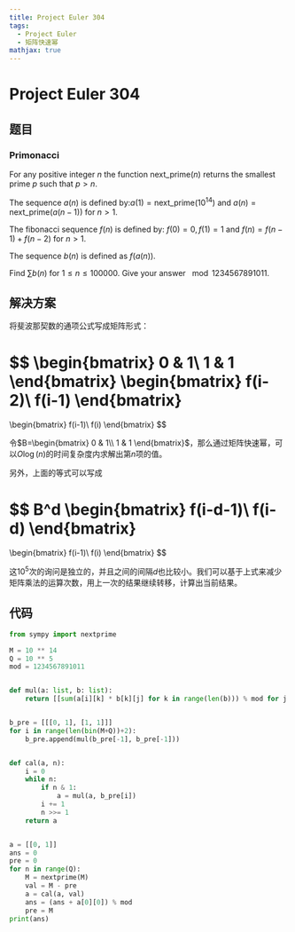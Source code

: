 ```yaml
---
title: Project Euler 304
tags:
  - Project Euler
  - 矩阵快速幂
mathjax: true
---
```

<escape><!-- more --></escape>
    


# Project Euler 304
## 题目
### Primonacci

For any positive integer $n$ the function $\text{next\_prime}(n)$ returns the smallest prime $p$ such that $p>n$.

The sequence $a(n)$ is defined by:$a(1)=\text{next\_prime}(10^{14})$ and $a(n)=\text{next\_prime}(a(n-1))$ for $n>1$.

The fibonacci sequence $f(n)$ is defined by: $f(0)=0, f(1)=1$ and $f(n)=f(n-1)+f(n-2)$ for $n>1$.

The sequence $b(n)$ is defined as $f(a(n))$.

Find $\sum b(n)$ for $1\le n\le100 000$. Give your answer $\mod 1234567891011$. 


## 解决方案

将斐波那契数的通项公式写成矩阵形式：

$$
\begin{bmatrix}
0 & 1\\
1 & 1
\end{bmatrix}
\begin{bmatrix}
f(i-2)\\
f(i-1)
\end{bmatrix}
=
\begin{bmatrix}
f(i-1)\\
f(i)
\end{bmatrix}
$$

令$B=\begin{bmatrix}
0 & 1\\
1 & 1
\end{bmatrix}$，那么通过矩阵快速幂，可以$O\log(n)$的时间复杂度内求解出第$n$项的值。

另外，上面的等式可以写成

$$
B^d
\begin{bmatrix}
f(i-d-1)\\
f(i-d)
\end{bmatrix}
=
\begin{bmatrix}
f(i-1)\\
f(i)
\end{bmatrix}
$$

这$10^5$次的询问是独立的，并且之间的间隔$d$也比较小。我们可以基于上式来减少矩阵乘法的运算次数，用上一次的结果继续转移，计算出当前结果。


## 代码


```py
from sympy import nextprime

M = 10 ** 14
Q = 10 ** 5
mod = 1234567891011


def mul(a: list, b: list):
    return [[sum(a[i][k] * b[k][j] for k in range(len(b))) % mod for j in range(len(b[0]))] for i in range(len(a))]


b_pre = [[[0, 1], [1, 1]]]
for i in range(len(bin(M+Q))+2):
    b_pre.append(mul(b_pre[-1], b_pre[-1]))


def cal(a, n):
    i = 0
    while n:
        if n & 1:
            a = mul(a, b_pre[i])
        i += 1
        n >>= 1
    return a


a = [[0, 1]]
ans = 0
pre = 0
for n in range(Q):
    M = nextprime(M)
    val = M - pre
    a = cal(a, val)
    ans = (ans + a[0][0]) % mod
    pre = M
print(ans)

```